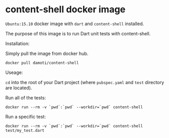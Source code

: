 # content-shell docker image

`Ubuntu:15.10` docker image with `dart` and `content-shell` installed.

The purpose of this image is to run Dart unit tests with content-shell.

Installation:

Simply pull the image from docker hub.

```
docker pull damoti/content-shell
```

Useage:

`cd` into the root of your Dart project (where `pubspec.yaml` and `test` directory are located).

Run all of the tests:
```
docker run --rm -v `pwd`:`pwd` --workdir=`pwd` content-shell
```

Run a specific test:
```
docker run --rm -v `pwd`:`pwd` --workdir=`pwd` content-shell test/my_test.dart
```
